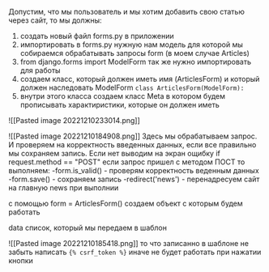 Допустим, что мы пользователь и мы хотим добавить свою статью через сайт, то мы должны:
1) создать новый файл forms.py в приложении
2) импортировать в forms.py нужную нам модель для которой мы собираемся обрабатывать запросы form (в моем случае Articles)
3) from django.forms import ModelForm так же нужно импортировать для работы
4) создаем класс, который должен иметь имя (ArticlesForm) и который должен наследовать ModelForm `class ArticlesForm(ModelForm):`
5) внутри этого класса создаем класс Meta в котором будем прописывать характиристики, которые он должен иметь


![[Pasted image 20221210233014.png]]

![[Pasted image 20221210184908.png]]
Здесь мы обрабатываем запрос. И проверяем на корректность введенных данных, если все правильно мы сохраняем запись. Если нет выводим на экран ощибку
if request.method == "POST" если запрос пришел с методом ПОСТ то выполняем:
	-form.is_valid() - проверям корректность веденным данных
	-form.save() - сохраняем запись
	-redirect('news') - перенадресуем сайт на главную news при выполнии

с помощью form = ArticlesForm() создаем объект с которым будем работать

data список, который мы передаем в шаблон


![[Pasted image 20221210185418.png]]
то что записанно в шаблоне
не забыть написать `{% csrf_token %}` иначе не будет работать при нажатии кнопки
